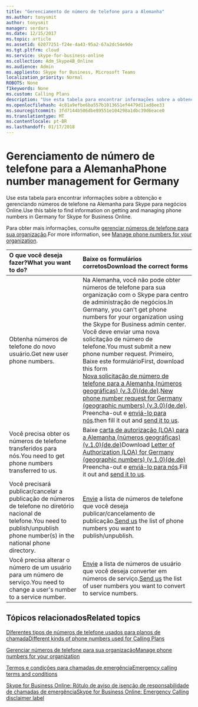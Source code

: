 ```yaml
---
title: "Gerenciamento de número de telefone para a Alemanha"
ms.author: tonysmit
author: tonysmit
manager: serdars
ms.date: 12/15/2017
ms.topic: article
ms.assetid: 62077251-f24e-4a43-95a2-67a2dc54e9de
ms.tgt.pltfrm: cloud
ms.service: skype-for-business-online
ms.collection: Adm_Skype4B_Online
ms.audience: Admin
ms.appliesto: Skype for Business, Microsoft Teams
localization_priority: Normal
ROBOTS: None
f1keywords: None
ms.custom: Calling Plans
description: "Use esta tabela para encontrar informações sobre a obtenção e gerenciando números de telefone na Alemanha para Skype para negócios Online."
ms.openlocfilehash: 4c81a9efbe6ba557b1013651ef4479d11ad8ee33
ms.sourcegitcommit: 3fd7144b506dbe89551e104298a1dbc39d6eace0
ms.translationtype: MT
ms.contentlocale: pt-BR
ms.lasthandoff: 01/17/2018
---
```

# <a name="phone-number-management-for-germany"></a><span data-ttu-id="cc765-103">Gerenciamento de número de telefone para a Alemanha</span><span class="sxs-lookup"><span data-stu-id="cc765-103">Phone number management for Germany</span></span>

<span data-ttu-id="cc765-104">Use esta tabela para encontrar informações sobre a obtenção e gerenciando números de telefone na Alemanha para Skype para negócios Online.</span><span class="sxs-lookup"><span data-stu-id="cc765-104">Use this table to find information on getting and managing phone numbers in Germany for Skype for Business Online.</span></span> 
  
<span data-ttu-id="cc765-105">Para obter mais informações, consulte [gerenciar números de telefone para sua organização](manage-phone-numbers-for-your-organization.md).</span><span class="sxs-lookup"><span data-stu-id="cc765-105">For more information, see [Manage phone numbers for your organization](manage-phone-numbers-for-your-organization.md).</span></span>
  
|<span data-ttu-id="cc765-106">**O que você deseja fazer?**</span><span class="sxs-lookup"><span data-stu-id="cc765-106">**What you want to do?**</span></span>|<span data-ttu-id="cc765-107">**Baixe os formulários corretos**</span><span class="sxs-lookup"><span data-stu-id="cc765-107">**Download the correct forms**</span></span>|
|:-----|:-----|
|<span data-ttu-id="cc765-108">Obtenha números de telefone do novo usuário.</span><span class="sxs-lookup"><span data-stu-id="cc765-108">Get new user phone numbers.</span></span>  <br/> | <span data-ttu-id="cc765-109">Na Alemanha, você não pode obter números de telefone para sua organização com o Skype para centro de administração de negócios.</span><span class="sxs-lookup"><span data-stu-id="cc765-109">In Germany, you can't get phone numbers for your organization using the Skype for Business admin center.</span></span> <span data-ttu-id="cc765-110">Você deve enviar uma nova solicitação de número de telefone.</span><span class="sxs-lookup"><span data-stu-id="cc765-110">You must submit a new phone number request.</span></span> <span data-ttu-id="cc765-111">Primeiro, Baixe este formulário</span><span class="sxs-lookup"><span data-stu-id="cc765-111">First, download this form</span></span> <br/> <span data-ttu-id="cc765-112">[Nova solicitação de número de telefone para a Alemanha (números geográficas) (v.3.0)(de.de)](../../downloads/new-number-request-forms/new-phone-number-request-for-germany-(geographic-numbers)-(v.3.0)-(de.de).pdf).</span><span class="sxs-lookup"><span data-stu-id="cc765-112">[New phone number request for Germany (geographic numbers) (v.3.0)(de.de)](../../downloads/new-number-request-forms/new-phone-number-request-for-germany-(geographic-numbers)-(v.3.0)-(de.de).pdf).</span></span> <br/>  <span data-ttu-id="cc765-113">Preencha-out e [enviá-lo para nós](mailto:ptneu@microsoft.com).</span><span class="sxs-lookup"><span data-stu-id="cc765-113">then fill it out and [send it to us](mailto:ptneu@microsoft.com).</span></span>  <br/> |
|<span data-ttu-id="cc765-114">Você precisa obter os números de telefone transferidos para nós.</span><span class="sxs-lookup"><span data-stu-id="cc765-114">You need to get phone numbers transferred to us.</span></span>  <br/> | <span data-ttu-id="cc765-115">Baixe [carta de autorização (LOA) para a Alemanha (números geográficas) (v.1.0)(de.de)](../../downloads/LOA-forms/letter-of-authorization-(loa)-for-germany-(geographic-numbers)-(v.1.0)-(de.de).pdf)</span><span class="sxs-lookup"><span data-stu-id="cc765-115">Download [Letter of Authorization (LOA) for Germany (geographic numbers) (v.1.0)(de.de)](../../downloads/LOA-forms/letter-of-authorization-(loa)-for-germany-(geographic-numbers)-(v.1.0)-(de.de).pdf)</span></span> <br/>  <span data-ttu-id="cc765-116">Preencha-out e [enviá-lo para nós](mailto:ptneu@microsoft.com).</span><span class="sxs-lookup"><span data-stu-id="cc765-116">Fill it out and [send it to us](mailto:ptneu@microsoft.com).</span></span>  <br/> |
|<span data-ttu-id="cc765-117">Você precisará publicar/cancelar a publicação de números de telefone no diretório nacional de telefone.</span><span class="sxs-lookup"><span data-stu-id="cc765-117">You need to publish/unpublish phone number(s) in the national phone directory.</span></span>  <br/> |<span data-ttu-id="cc765-118">[Envie](mailto:ptneu@microsoft.com) a lista de números de telefone que você deseja publicar/cancelamento de publicação.</span><span class="sxs-lookup"><span data-stu-id="cc765-118">[Send us](mailto:ptneu@microsoft.com) the list of phone numbers you want to publish/unpublish.</span></span> <br/> |
|<span data-ttu-id="cc765-119">Você precisa alterar o número de um usuário para um número de serviço.</span><span class="sxs-lookup"><span data-stu-id="cc765-119">You need to change a user's number to a service number.</span></span>  <br/> |<span data-ttu-id="cc765-120">[Envie](mailto:ptneu@microsoft.com ) a lista de números de usuário que você deseja converter em números de serviço.</span><span class="sxs-lookup"><span data-stu-id="cc765-120">[Send us](mailto:ptneu@microsoft.com ) the list of user numbers you want to convert to service numbers.</span></span> <br/> |
   
## <a name="related-topics"></a><span data-ttu-id="cc765-121">Tópicos relacionados</span><span class="sxs-lookup"><span data-stu-id="cc765-121">Related topics</span></span>
[<span data-ttu-id="cc765-122">Diferentes tipos de números de telefone usados para planos de chamada</span><span class="sxs-lookup"><span data-stu-id="cc765-122">Different kinds of phone numbers used for Calling Plans</span></span>](../different-kinds-of-phone-numbers-used-for-calling-plans.md)

[<span data-ttu-id="cc765-123">Gerenciar números de telefone para sua organização</span><span class="sxs-lookup"><span data-stu-id="cc765-123">Manage phone numbers for your organization</span></span>](manage-phone-numbers-for-your-organization.md)

[<span data-ttu-id="cc765-124">Termos e condições para chamadas de emergência</span><span class="sxs-lookup"><span data-stu-id="cc765-124">Emergency calling terms and conditions</span></span>](../emergency-calling-terms-and-conditions.md)

[<span data-ttu-id="cc765-125">Skype for Business Online: Rótulo de aviso de isenção de responsabilidade de chamadas de emergência</span><span class="sxs-lookup"><span data-stu-id="cc765-125">Skype for Business Online: Emergency Calling disclaimer label</span></span>](https://go.microsoft.com/fwlink/?LinkID=692099)

